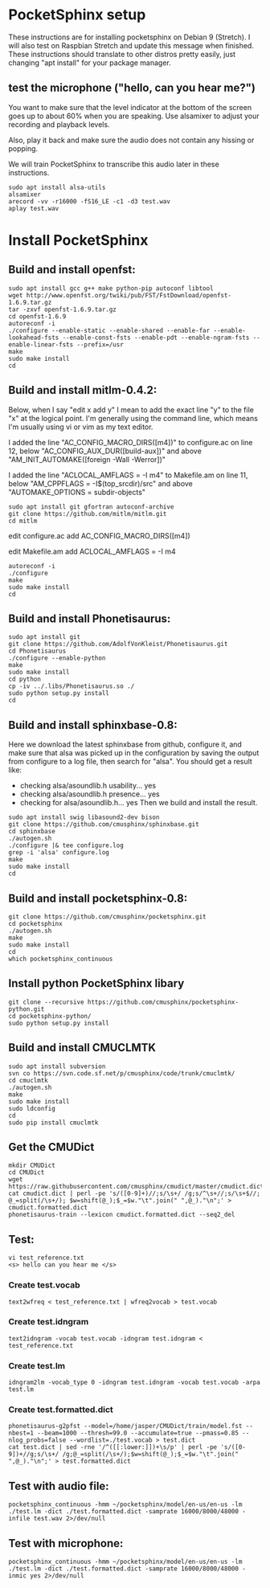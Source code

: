# PocketSphinx setup

These instructions are for installing pocketsphinx on Debian 9 (Stretch). I will also test on Raspbian Stretch and update this message when finished. These instructions should translate to other distros pretty easily, just changing "apt install" for your package manager.

## test the microphone ("hello, can you hear me?")

You want to make sure that the level indicator at the bottom of the screen goes up to about 60% when you are speaking. Use alsamixer to adjust your recording and playback levels.

Also, play it back and make sure the audio does not contain any hissing or popping.

We will train PocketSphinx to transcribe this audio later in these instructions.
```
sudo apt install alsa-utils
alsamixer
arecord -vv -r16000 -fS16_LE -c1 -d3 test.wav
aplay test.wav
```
# Install PocketSphinx
## Build and install openfst:
```
sudo apt install gcc g++ make python-pip autoconf libtool
wget http://www.openfst.org/twiki/pub/FST/FstDownload/openfst-1.6.9.tar.gz
tar -zxvf openfst-1.6.9.tar.gz
cd openfst-1.6.9
autoreconf -i
./configure --enable-static --enable-shared --enable-far --enable-lookahead-fsts --enable-const-fsts --enable-pdt --enable-ngram-fsts --enable-linear-fsts --prefix=/usr
make
sudo make install
cd
```
## Build and install mitlm-0.4.2:
Below, when I say "edit x add y" I mean to add the exact line "y" to the file "x" at the logical point. I'm generally using
the command line, which means I'm usually using vi or vim as my text editor.

I added the line "AC_CONFIG_MACRO_DIRS([m4])" to configure.ac on line 12, below "AC_CONFIG_AUX_DUR([build-aux])" and above "AM_INIT_AUTOMAKE([foreign -Wall -Werror])"

I added the line "ACLOCAL_AMFLAGS = -I m4" to Makefile.am on line 11, below "AM_CPPFLAGS = -I$(top_srcdir)/src" and above "AUTOMAKE_OPTIONS = subdir-objects"

```
sudo apt install git gfortran autoconf-archive
git clone https://github.com/mitlm/mitlm.git
cd mitlm
```
edit configure.ac add AC_CONFIG_MACRO_DIRS([m4])

edit Makefile.am  add ACLOCAL_AMFLAGS = -I m4
```
autoreconf -i
./configure
make
sudo make install
cd
```

## Build and install Phonetisaurus:
```
sudo apt install git
git clone https://github.com/AdolfVonKleist/Phonetisaurus.git
cd Phonetisaurus
./configure --enable-python
make
sudo make install 
cd python
cp -iv ../.libs/Phonetisaurus.so ./
sudo python setup.py install
cd
```

## Build and install sphinxbase-0.8:

Here we download the latest sphinxbase from github, configure it, and make sure that alsa was picked up in the configuration by saving the output from configure to a log file, then search for "alsa". You should get a result like:
* checking alsa/asoundlib.h usability... yes
* checking alsa/asoundlib.h presence... yes
* checking for alsa/asoundlib.h... yes
Then we build and install the result.
```
sudo apt install swig libasound2-dev bison
git clone https://github.com/cmusphinx/sphinxbase.git
cd sphinxbase
./autogen.sh
./configure |& tee configure.log
grep -i 'alsa' configure.log
make
sudo make install
cd
```
## Build and install pocketsphinx-0.8:
```
git clone https://github.com/cmusphinx/pocketsphinx.git
cd pocketsphinx
./autogen.sh
make
sudo make install
cd
which pocketsphinx_continuous
```
## Install python PocketSphinx libary
```
git clone --recursive https://github.com/cmusphinx/pocketsphinx-python.git
cd pocketsphinx-python/
sudo python setup.py install
```
## Build and install CMUCLMTK
```
sudo apt install subversion
svn co https://svn.code.sf.net/p/cmusphinx/code/trunk/cmuclmtk/
cd cmuclmtk
./autogen.sh
make
sudo make install
sudo ldconfig
cd
sudo pip install cmuclmtk
```
## Get the CMUDict
```
mkdir CMUDict
cd CMUDict
wget https://raw.githubusercontent.com/cmusphinx/cmudict/master/cmudict.dict
cat cmudict.dict | perl -pe 's/([0-9]+)//;s/\s+/ /g;s/^\s+//;s/\s+$//; @_=split(/\s+/); $w=shift(@_);$_=$w."\t".join(" ",@_)."\n";' > cmudict.formatted.dict
phonetisaurus-train --lexicon cmudict.formatted.dict --seq2_del
```
## Test:
```
vi test_reference.txt
<s> hello can you hear me </s>
```
### Create test.vocab
```
text2wfreq < test_reference.txt | wfreq2vocab > test.vocab
```
### Create test.idngram
```
text2idngram -vocab test.vocab -idngram test.idngram < test_reference.txt
```
### Create test.lm
```
idngram2lm -vocab_type 0 -idngram test.idngram -vocab test.vocab -arpa test.lm
```
### Create test.formatted.dict
```
phonetisaurus-g2pfst --model=/home/jasper/CMUDict/train/model.fst --nbest=1 --beam=1000 --thresh=99.0 --accumulate=true --pmass=0.85 --nlog_probs=false --wordlist=./test.vocab > test.dict
cat test.dict | sed -rne '/^([[:lower:]])+\s/p' | perl -pe 's/([0-9])+//g;s/\s+/ /g;@_=split(/\s+/);$w=shift(@_);$_=$w."\t".join(" ",@_)."\n";' > test.formatted.dict
```
## Test with audio file:
`pocketsphinx_continuous -hmm ~/pocketsphinx/model/en-us/en-us -lm ./test.lm -dict ./test.formatted.dict -samprate 16000/8000/48000 -infile test.wav 2>/dev/null`

## Test with microphone:
`pocketsphinx_continuous -hmm ~/pocketsphinx/model/en-us/en-us -lm ./test.lm -dict ./test.formatted.dict -samprate 16000/8000/48000 -inmic yes 2>/dev/null`
